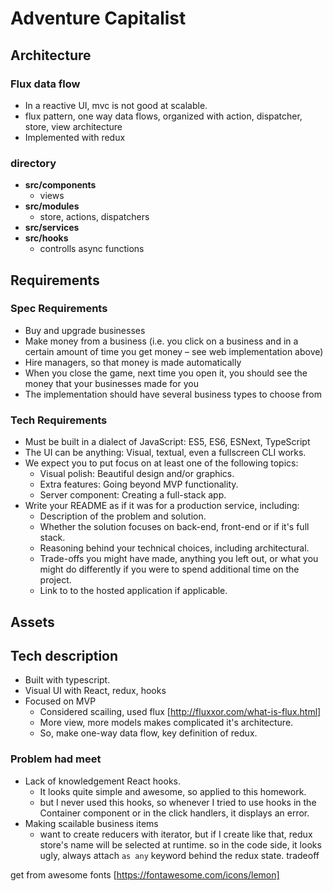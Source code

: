 # Adventure Capitalist

## Architecture

### Flux data flow

- In a reactive UI, mvc is not good at scalable.
- flux pattern, one way data flows, organized with action, dispatcher, store, view  architecture
- Implemented with redux


### directory 

- **src/components**
  - views
- **src/modules**
  - store, actions, dispatchers
- **src/services**
- **src/hooks**
  - controlls async functions



## Requirements

### Spec Requirements

- Buy and upgrade businesses
- Make money from a business (i.e. you click on a business and in a certain amount of time you get money – see web implementation above)
- Hire managers, so that money is made automatically
- When you close the game, next time you open it, you should see the money that your businesses made for you
- The implementation should have several business types to choose from

### Tech Requirements

-  Must be built in a dialect of JavaScript: ES5, ES6, ESNext, TypeScript
-  The UI can be anything: Visual, textual, even a fullscreen CLI works.
- We expect you to put focus on at least one of the following topics:
  - Visual polish: Beautiful design and/or graphics.
  - Extra features: Going beyond MVP functionality.
  - Server component: Creating a full-stack app.
- Write your README as if it was for a production service, including:
  - Description of the problem and solution.
  - Whether the solution focuses on back-end, front-end or if it's full stack.
  - Reasoning behind your technical choices, including architectural.
  - Trade-offs you might have made, anything you left out, or what you might do
differently if you were to spend additional time on the project.
  - Link to to the hosted application if applicable.

## Assets


## Tech description

- Built with typescript.
- Visual UI with React, redux, hooks
- Focused on MVP 
  - Considered scailing, used flux [http://fluxxor.com/what-is-flux.html]
  - More view, more models makes complicated it's architecture.
  - So, make one-way data flow, key definition of redux.

### Problem had meet

- Lack of knowledgement React hooks.
  - It looks quite simple and awesome, so applied to this homework.
  - but I never used this hooks, so whenever I tried to use hooks in the Container component or in the click handlers, it displays an error.
- Making scailable business items
  - want to create reducers with iterator, but if I create like that, redux store's name will be selected at runtime. so in the code side, it looks ugly, always attach `as any` keyword behind the redux state. tradeoff
  

get from awesome fonts [https://fontawesome.com/icons/lemon]